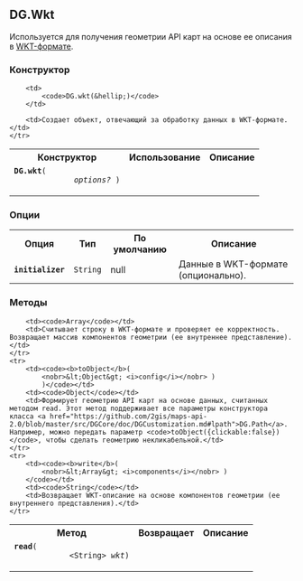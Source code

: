 ## DG.Wkt

Используется для получения геометрии API карт на основе ее описания в [WKT-формате](http://en.wikipedia.org/wiki/Well-known_text).

### Конструктор

<table>
    <tr>
        <th>Конструктор</th>
        <th>Использование</th>
        <th>Описание</th>
    </tr>
    <tr>
        <td><code><b>DG.wkt</b>(
            <nobr> <i>options?</i> )</nobr>
        </code></td>

        <td>
            <code>DG.wkt(&hellip;)</code>
        </td>

        <td>Создает объект, отвечающий за обработку данных в WKT-формате.</td>
    </tr>
</table>

### Опции

<table>
    <tr>
        <th>Опция</th>
        <th>Тип</th>
        <th>По умолчанию</th>
        <th>Описание</th>
    </tr>
    <tr>
        <td><code><b>initializer</b></code></td>
        <td><code>String</code></td>
        <td>null</td>
        <td>Данные в WKT-формате (опционально).</td>
    </tr>
</table>

### Методы

<table>
    <tr>
        <th>Метод</th>
        <th>Возвращает</th>
        <th>Описание</th>
    </tr>
    <tr>
        <td><code><b>read</b>(
            <nobr>&lt;String&gt; <i>wkt</i>)</nobr>
        </code></td>

        <td><code>Array</code></td>
        <td>Считывает строку в WKT-формате и проверяет ее корректность. Возвращает массив компонентов геометрии (ее внутреннее представление).</td>
    </tr>
    <tr>
        <td><code><b>toObject</b>(
            <nobr>&lt;Object&gt; <i>config</i></nobr> )
            )</code></td>
        <td><code>Object</code></td>
        <td>Формирует геометрию API карт на основе данных, считанных методом read. Этот метод поддерживает все параметры конструктора класса <a href="https://github.com/2gis/maps-api-2.0/blob/master/src/DGCore/doc/DGCustomization.md#lpath">DG.Path</a>. Например, можно передать параметр <code>toObject({clickable:false})</code>, чтобы сделать геометрию некликабельной.</td>
    </tr>
    <tr>
        <td><code><b>write</b>(
            <nobr>&lt;Array&gt; <i>components</i></nobr> )
        </code></td>
        <td><code>String</code></td>
        <td>Возвращает WKT-описание на основе компонентов геометрии (ее внутреннего представления).</td>
    </tr>
</table>
